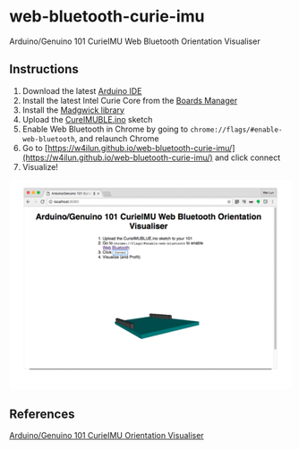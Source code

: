 # web-bluetooth-curie-imu
Arduino/Genuino 101 CurieIMU Web Bluetooth Orientation Visualiser

## Instructions
1. Download the latest [Arduino IDE](https://www.arduino.cc/en/Main/Software)
2. Install the latest Intel Curie Core from the [Boards Manager](https://www.arduino.cc/en/Guide/Arduino101)
3. Install the [Madgwick library](https://github.com/arduino-libraries/MadgwickAHRS)
4. Upload the [CureIMUBLE.ino](CureIMUBLE.ino) sketch
5. Enable Web Bluetooth in Chrome by going to ```chrome://flags/#enable-web-bluetooth```, and relaunch Chrome
6. Go to [https://w4ilun.github.io/web-bluetooth-curie-imu/](https://w4ilun.github.io/web-bluetooth-curie-imu/) and click connect
7. Visualize!


![Visualize!](screencap.gif)


## References
[Arduino/Genuino 101 CurieIMU Orientation Visualiser](https://www.arduino.cc/en/Tutorial/Genuino101CurieIMUOrientationVisualiser)
